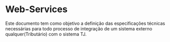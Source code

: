 # Web-Services
Este documento tem como objetivo a definição das especificações técnicas necessárias para todo processo de integração de um sistema externo qualquer(Tributário) com o sistema TJ.
